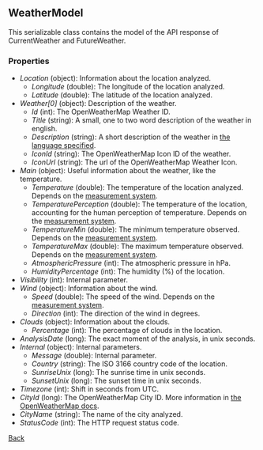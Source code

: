 ## WeatherModel
This serializable class contains the model of the API response of CurrentWeather and FutureWeather.
### Properties
- *Location* (object): Information about the location analyzed.
    - *Longitude* (double): The longitude of the location analyzed.
    - *Latitude* (double): The latitude of the location analyzed.
- *Weather[0]* (object): Description of the weather.
    - *Id* (int): The OpenWeatherMap Weather ID.
    - *Title* (string): A small, one to two word description of the weather in english.
    - *Description* (string): A short description of the weather in [the language specified](https://eloyespinosa.github.io/Weather.NET/docs/enums/languages).
    - *IconId* (string): The OpenWeatherMap Icon ID of the weather.
    - *IconUrl* (string): The url of the OpenWeatherMap Weather Icon.
- *Main* (object): Useful information about the weather, like the temperature.
    - *Temperature* (double): The temperature of the location analyzed. Depends on the [measurement system](https://eloyespinosa.github.io/Weather.NET/docs/enums/measurements).
    - *TemperaturePerception* (double): The temperature of the location, accounting for the human perception of temperature. Depends on the [measurement system](https://eloyespinosa.github.io/Weather.NET/docs/enums/measurements).
    - *TemperatureMin* (double): The minimum temperature observed. Depends on the [measurement system](https://eloyespinosa.github.io/Weather.NET/docs/enums/measurements).
    - *TemperatureMax* (double): The maximum temperature observed. Depends on the [measurement system](https://eloyespinosa.github.io/Weather.NET/docs/enums/measurements).
    - *AtmosphericPressure* (int): The atmospheric pressure in hPa.
    - *HumidityPercentage* (int): The humidity (%) of the location.
- *Visibility* (int): Internal parameter.
- *Wind* (object): Information about the wind.
    - *Speed* (double): The speed of the wind. Depends on the [measurement system](https://eloyespinosa.github.io/Weather.NET/docs/enums/measurements).
    - *Direction* (int): The direction of the wind in degrees.
- *Clouds* (object): Information about the clouds.
    - *Percentage* (int): The percentage of clouds in the location.
- *AnalysisDate* (long): The exact moment of the analysis, in unix seconds.
- *Internal* (object): Internal parameters.
    - *Message* (double): Internal parameter.
    - *Country* (string): The ISO 3166 country code of the location.
    - *SunriseUnix* (long): The sunrise time in unix seconds.
    - *SunsetUnix* (long): The sunset time in unix seconds.
- *Timezone* (int): Shift in seconds from UTC.
- *CityId* (long): The OpenWeatherMap City ID. More information in [the OpenWeatherMap docs](https://openweathermap.org/current#cityid).
- *CityName* (string): The name of the city analyzed.
- *StatusCode* (int): The HTTP request status code.

[Back](https://eloyespinosa.github.io/Weather.NET/docs/models/)
